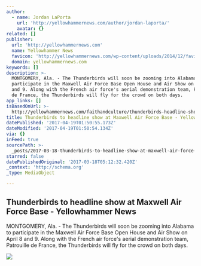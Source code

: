 ```yaml
---
author:
  - name: Jordan LaPorta
    url: 'http://yellowhammernews.com/author/jordan-laporta/'
    avatar: {}
related: []
publisher:
  url: 'http://yellowhammernews.com'
  name: Yellowhammer News
  favicon: 'http://yellowhammernews.com/wp-content/uploads/2014/12/favicon.ico'
  domain: yellowhammernews.com
keywords: []
description: >-
  MONTGOMERY, Ala. - The Thunderbirds will soon be zooming into Alabama to
  participate in the Maxwell Air Force Base Open House and Air Show on April 8
  and 9. Along with the French air force's aerial demonstration team, Patrouille
  de France, the Thunderbirds will fly for the crowd on both days.
app_links: []
isBasedOnUrl: >-
  http://yellowhammernews.com/faithandculture/thunderbirds-headline-show-maxwell-air-force-base/
title: Thunderbirds to headline show at Maxwell Air Force Base - Yellowhammer News
datePublished: '2017-04-19T01:50:55.173Z'
dateModified: '2017-04-19T01:50:54.134Z'
via: {}
inFeed: true
sourcePath: >-
  _posts/2017-03-18-thunderbirds-to-headline-show-at-maxwell-air-force-base-ye.md
starred: false
datePublishedOriginal: '2017-03-18T05:12:32.420Z'
_context: 'http://schema.org'
_type: MediaObject

---
```

<article style=""><h1>Thunderbirds to headline show at Maxwell Air Force Base - Yellowhammer News</h1><p>MONTGOMERY, Ala. - The Thunderbirds will soon be zooming into Alabama to participate in the Maxwell Air Force Base Open House and Air Show on April 8 and 9. Along with the French air force's aerial demonstration team, Patrouille de France, the Thunderbirds will fly for the crowd on both days.</p><img src="http://yellowhammernews.com/wp-content/uploads/2017/03/Thunderbirds.jpg" /></article>